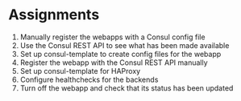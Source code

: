 Assignments
===========

1. Manually register the webapps with a Consul config file
1. Use the Consul REST API to see what has been made available
1. Set up consul-template to create config files for the webapp
1. Register the webapp with the Consul REST API manually
1. Set up consul-template for HAProxy
1. Configure healthchecks for the backends
1. Turn off the webapp and check that its status has been updated
